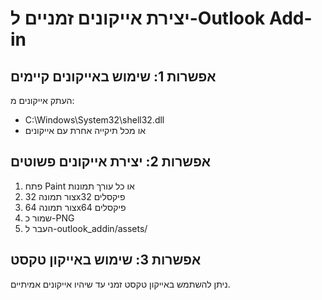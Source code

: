 # יצירת אייקונים זמניים ל-Outlook Add-in

## אפשרות 1: שימוש באייקונים קיימים
העתק אייקונים מ:
- C:\Windows\System32\shell32.dll
- או מכל תיקייה אחרת עם אייקונים

## אפשרות 2: יצירת אייקונים פשוטים
1. פתח Paint או כל עורך תמונות
2. צור תמונה 32x32 פיקסלים
3. צור תמונה 64x64 פיקסלים
4. שמור כ-PNG
5. העבר ל-outlook_addin/assets/

## אפשרות 3: שימוש באייקון טקסט
ניתן להשתמש באייקון טקסט זמני עד שיהיו אייקונים אמיתיים.














